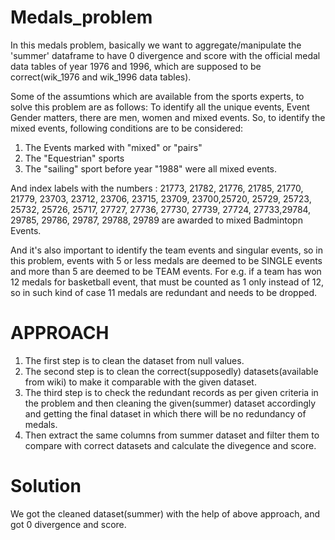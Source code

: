 # Medals_problem
In this medals problem, basically we want to aggregate/manipulate the 'summer' dataframe to have 0 divergence and score with the official
medal data tables of year 1976 and 1996, which are supposed to be correct(wik_1976 and wik_1996 data tables).

Some of the assumtions which are available from the sports experts, to solve this problem are as follows:
To identify all the unique events, Event Gender matters, there are men, women and mixed events. So, to identify the mixed events, following conditions are to be considered:
1. The Events marked with "mixed" or "pairs"
2. The "Equestrian" sports
3. The "sailing" sport before year "1988" were all mixed events.

And index labels with the numbers : 21773, 21782, 21776, 21785, 21770, 21779, 23703, 23712, 23706, 23715, 23709, 23700,25720, 25729,
25723, 25732, 25726, 25717, 27727, 27736, 27730, 27739, 27724, 27733,29784, 29785, 29786, 29787, 29788, 29789 are awarded to mixed
Badmintopn Events.

And it's also important to identify the team events and singular events, so in this problem, events with 5 or less medals are deemed to be
SINGLE events and more than 5 are deemed to be TEAM events. For e.g. if a team has won 12 medals for basketball event, that must be counted as 1 only instead of 12, so in such kind of case 11 medals are redundant and needs to be dropped.

# APPROACH
1. The first step is to clean the dataset from null values.
2. The second step is to clean the correct(supposedly) datasets(available from wiki) to make it comparable with the given dataset.
3. The third step is to check the redundant records as per given criteria in the problem and then cleaning the given(summer) dataset accordingly and getting the final dataset in which there will be no redundancy of medals.
4. Then extract the same columns from summer dataset and filter them to compare with correct datasets and calculate the divegence and score.

# Solution
We got the cleaned dataset(summer) with the help of above approach, and got 0 divergence and score.
